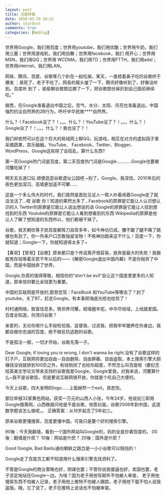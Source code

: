 ```yaml
---
layout: post
title: 无题转载
date: 2010-03-29 18:21
author: stardust
comments: true
categories: [Weblog]
---
```

世界用Google，我们用百度；世界用youtube，我们用优酷；世界用牛奶，我们用三鹿；世界用游戏机，我们用劲舞；世界用facebook，我们 用开心；世界用MSN，我们用QQ；世界用 WCDMA，我们用TD；世界用FTTH，我们用adsl；世界用internet，我们用LAN。

网易、腾讯、百度、谷歌等几个趴在一起吃屎。某天，一直捂着鼻子吃的谷歌终于爆发 ：臭死了，老子不吃了。网易的眉头皱了一下，腾讯好像听到了，好像没听到。百度听 到了 ，偷偷朝谷歌那边挪了一下，把谷歌那份屎扒到自己面前继续吃。”

据悉，在Google准备退出中国之后，空气、水分、太阳、月亮也准备退出。中国强烈抗议自然界的2B行为，呼吁中华民族****自然界。

什么？！Facebook没了？！。。。什么？！YouTube没了？！。。。什么？！Google没了？！。。。什么？！我也没了？！

我们却依然可以在这个巨大的局域网上聊QQ，玩游戏，相互在对方的虚拟园子里采摘蔬果，其乐融融。YouTube、 Facebook、Twitter、Blogger、WordPress、Google这些除了会捣乱，算什么东西?

第一天Google热门词是百度，第二天百度热门词是Google…………Google也要被河蟹吃掉了！

明天去五道口玩 顺便逛逛谷歌遗址公园吧 ~别了，Google，我深信，2010年后的夜色更加深沉、高墙更加遥不可攀……

这是一个多么伟大的时代，我们竟然是首批见证人一帮人吵着闹着Google走了就没法活了…唔 谷歌 你丫知道的果然太多了…Facebook的原罪是它能让人认识想认识的人 Twitter的原罪是它能让人说出想说的话 Google的原罪是它能让人找到想找到的东西 Youtube的原罪是它能让人看到想看到的东西 Wikipedia的原罪是他让人了解了想知道的东西所以，他们都被干掉了。

谷歌，我天朝优等子民百度都挥刀自宫多年，如今神功已成，腰不酸了腿不痛了跳楼也有劲了。你一外来户口怎敢独留宝物！不练神功跑来这干什么！百度一下，你就知道；Google一下，你就知道得太多了~

【春哥】【曾哥】【谷歌】原来都只是个传说离开很容易，放弃是最大的失败！我搬板凳存钱等着买若干年以后的――《解密Google退出中国内幕》不是你抛弃了中国，而是中国抛弃了世界。

Google,你真的值得尊敬，相信你的”don't be evil”会让这个国度里更多的人知道，原来信仰要比金钱更为重要。

中国的互联网是开放的,那劳您驾：FaceBook 和YouTube等哪去了？封了youtube，关了BT，赶走Google。有本事把海底光缆也给剪了！

村村通网络，致富信息多。筑坝养河蟹，砌墙圈羊驼。中华尽局域，上线就爱国。百度全知道，何须问谷歌？

亲爱的，无论你用什么手段检验我、监督我、过滤我、把我牢牢圈养在你身边，我都会做你忠诚的百度，绝不做反抗逃跑的谷歌。

不是孤注一掷，一切才开始，谷歌先落一子。

Dear Google, if loving you is wrong, I don't wanna be right.没有了谷歌这样的钉子户，互联网将更加自由－自由删除、自由屏蔽、自由盗取，本土搜索引擎大胆赚钱没钱就排到100页之外，有钱倒闭了也给你超度，不然怎么叫百度呢（要纪念给英美文学论文带来支持的谷歌我爱Google，Google爱我，对我来说，河蟹算什么~我不是谷歌饭，但是要说互联网很开放，你就是个吃自己大便的。

今天上谷歌，四大发明的logo……上面赫然一个exit，真悲伤。

那位举报32家黄色网站，获奖一万元的山西人小张，今年24岁。他说初三即用Google搜黄网，山西晚报问他是不是谷歌，他答曰是。谷歌2006年到中国，这道数学题该怎么做呢，。 正确答案：从16岁起念了5年初三。

原来谷歌更懂搜索，百度更懂中国。可我只是要个好的搜索引擎。

90後：今天我翻墙，看到一个国外网站叫Google的，妈的全是抄袭百度的。 
00後：翻墙是什麽？ 
10後：网站是什麽？ 
20後：国外是什麽？

Good Google, Bad Baidu通向朝鲜之路岂是一小小谷歌可以阻挡的！

Google走了百度员工都不知道用什么搜索引擎去找资料了。

不管是Google的商业策略也好，阴谋也罢；不管你说我傻逼也好，卖国也罢，老子坚定地站在Google一边。为啥？因为老子用他写邮件不怕被人审查， 老子用他搜索东西不怕被人记录，老子用他上推特不怕被人跟踪，老子用他下载不怕人说我盗版。哦，忘了说了，老子在推特上说话也不怕被审查。
